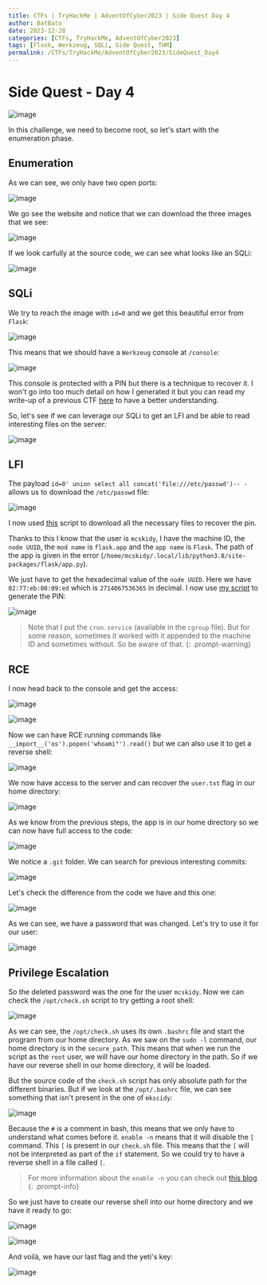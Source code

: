 ```yaml
---
title: CTFs | TryHackMe | AdventOfCyber2023 | Side Quest Day 4
author: BatBato
date: 2023-12-28
categories: [CTFs, TryHackMe, AdventOfCyber2023]
tags: [Flask, Werkzeug, SQLi, Side Quest, THM]
permalink: /CTFs/TryHackMe/AdventOfCyber2023/SideQuest_Day4
---
```


# Side Quest - Day 4

![image](https://github.com/Nouman404/nouman404.github.io/assets/73934639/0107442e-812e-4859-ac36-16cb7266c920)

In this challenge, we need to become root, so let's start with the enumeration phase.

## Enumeration

As we can see, we only have two open ports:

![image](https://github.com/Nouman404/nouman404.github.io/assets/73934639/3038a085-f8f9-4331-a4af-d7edb33320da)

We go see the website and notice that we can download the three images that we see:

![image](https://github.com/Nouman404/nouman404.github.io/assets/73934639/d0940e93-15c6-4a69-8853-0b179bafb3ff)

If we look carfully at the source code, we can see what looks like an SQLi:

![image](https://github.com/Nouman404/nouman404.github.io/assets/73934639/806f1857-083e-4329-8325-ce7c0201e2de)

## SQLi

We try to reach the image with `id=0` and we get this beautiful error from `Flask`:

![image](https://github.com/Nouman404/nouman404.github.io/assets/73934639/c6d6428b-74dd-405b-82f7-f571cb9539df)

This means that we should have a `Werkzeug` console at `/console`:

![image](https://github.com/Nouman404/nouman404.github.io/assets/73934639/cdea4aab-568f-41bd-97f6-fae7d215f712)


This console is protected with a PIN but there is a technique to recover it. I won't go into too much detail on how I generated it but you can read my write-up of a previous CTF [here](https://nouman404.github.io/CTFs/HackTheBox/Machines/Agile) to have a better understanding.

So, let's see if we can leverage our SQLi to get an LFI and be able to read interesting files on the server:

![image](https://github.com/Nouman404/nouman404.github.io/assets/73934639/44b00f5f-b62f-434c-bf72-c9d784bedaa8)

## LFI

The payload `id=0' union select all concat('file:///etc/passwd')-- -` allows us to download the `/etc/passwd` file:

![image](https://github.com/Nouman404/nouman404.github.io/assets/73934639/c97e40aa-5ada-468f-8415-f30d7a928316)

I now used [this](https://github.com/Nouman404/nouman404.github.io/blob/main/_posts/CTFs/TryHackMe/AdventOfCyber2023/getFiles.sh) script to download all the necessary files to recover the pin.

Thanks to this I know that the user is `mcskidy`, I have the machine ID, the `node UUID`, the `mod name` is `flask.app` and the `app name` is `Flask`. The path of the app is given in the error (`/home/mcskidy/.local/lib/python3.8/site-packages/flask/app.py`).

We just have to get the hexadecimal value of the `node UUID`. Here we have `02:77:eb:08:09:ed` which is `2714067536365` in decimal. I now use [my script](https://github.com/Nouman404/nouman404.github.io/blob/main/_posts/CTFs/TryHackMe/AdventOfCyber2023/pin_generator.py) to generate the PIN:

![image](https://github.com/Nouman404/nouman404.github.io/assets/73934639/a3291eba-3549-4cc8-a03c-88c3918db5de)

> Note that I put the `cron.service` (available in the `cgroup` file). But for some reason, sometimes it worked with it appended to the machine ID and sometimes without. So be aware of that.
{: .prompt-warning}

## RCE

I now head back to the console and get the access:

![image](https://github.com/Nouman404/nouman404.github.io/assets/73934639/a3d50184-07dd-4625-bc73-b6e394a540b0)

![image](https://github.com/Nouman404/nouman404.github.io/assets/73934639/c2872e7e-6164-418c-b413-5ee961c55043)

Now we can have RCE running commands like `__import__('os').popen('whoami"').read()` but we can also use it to get a reverse shell:

![image](https://github.com/Nouman404/nouman404.github.io/assets/73934639/6b20b5a1-3eaf-4a3d-8710-5724116d1fca)

We now have access to the server and can recover the `user.txt` flag in our home directory:

![image](https://github.com/Nouman404/nouman404.github.io/assets/73934639/c4e941a5-384b-4039-85f3-f48d978138bc)

As we know from the previous steps, the app is in our home directory so we can now have full access to the code:

![image](https://github.com/Nouman404/nouman404.github.io/assets/73934639/fdb2872e-e916-47cd-9e46-4d5ee5d5bb78)

We notice a `.git` folder. We can search for previous interesting commits:

![image](https://github.com/Nouman404/nouman404.github.io/assets/73934639/61776b44-431b-4426-8391-a7fc125b2777)

Let's check the difference from the code we have and this one:

![image](https://github.com/Nouman404/nouman404.github.io/assets/73934639/87917696-4032-4072-985a-d68e994fd2d6)

As we can see, we have a password that was changed. Let's try to use it for our user:

![image](https://github.com/Nouman404/nouman404.github.io/assets/73934639/4b30336a-78c0-423e-92e2-7e4debe41d76)

## Privilege Escalation

So the deleted password was the one for the user `mcskidy`. Now we can check the `/opt/check.sh` script to try getting a root shell:

![image](https://github.com/Nouman404/nouman404.github.io/assets/73934639/6573a165-14a7-4500-9303-2ab639dba23a)

As we can see, the `/opt/check.sh` uses its own `.bashrc` file and start the program from our home directory. As we saw on the `sudo -l` command, our home directory is in the `secure_path`. This means that when we run the script as the `root` user, we will have our home directory in the path. So if we have our reverse shell in our home directory, it will be loaded.

But the source code of the `check.sh` script has only absolute path for the different binaries. But if we look at the `/opt/.bashrc` file, we can see something that isn't present in the one of `mkscidy`:

![image](https://github.com/Nouman404/nouman404.github.io/assets/73934639/9dbb6cf8-1d12-423e-ade8-86e745930fb6)

Because the `#` is a comment in bash, this means that we only have to understand what comes before it. `enable -n` means that it will disable the `[` command. This `[` is present in our `check.sh` file. This means that the `[` will not be interpreted as part of the `if` statement. So we could try to have a reverse shell in a file called `[`.

> For more information about the `enable -n` you can check out [this blog](https://linuxsimply.com/enable-command-in-linux/#Example_2_Disable_a_Built-in_Command_And_Print_All_the_Disabled_Built-in_Commands).
{: .prompt-info}

So we just have to create our reverse shell into our home directory and we have it ready to go:

![image](https://github.com/Nouman404/nouman404.github.io/assets/73934639/31634fe5-f318-4733-a151-a6956573c61c)

![image](https://github.com/Nouman404/nouman404.github.io/assets/73934639/4b71343a-dfcc-48cb-937a-3067d564514f)

And voilà, we have our last flag and the yeti's key:

![image](https://github.com/Nouman404/nouman404.github.io/assets/73934639/2131877e-c7f3-4794-8795-eed9ef33c869)





